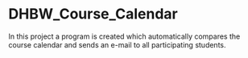# DHBW_Course_Calendar
In this project a program is created which automatically compares the course calendar and sends an e-mail to all participating students.